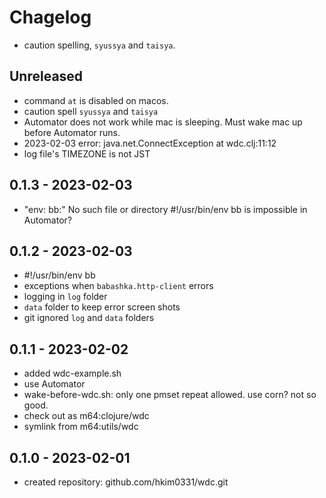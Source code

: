 # Chagelog

- caution spelling, `syussya` and `taisya`.

## Unreleased
- command `at` is disabled on macos.
- caution spell `syussya` and `taisya`
- Automator does not work while mac is sleeping.
  Must wake mac up before Automator runs.
- 2023-02-03 error: java.net.ConnectException at wdc.clj:11:12
- log file's TIMEZONE is not JST

## 0.1.3 - 2023-02-03
- "env: bb:" No such file or directory
  #!/usr/bin/env bb is impossible in Automator?

## 0.1.2 - 2023-02-03
- #!/usr/bin/env bb
- exceptions when `babashka.http-client` errors
- logging in `log` folder
- `data` folder to keep error screen shots
- git ignored `log` and `data` folders

## 0.1.1 - 2023-02-02
- added wdc-example.sh
- use Automator
- wake-before-wdc.sh: only one pmset repeat allowed.
  use corn? not so good.
- check out as m64:clojure/wdc
- symlink from m64:utils/wdc


## 0.1.0 - 2023-02-01
- created repository: github.com/hkim0331/wdc.git
